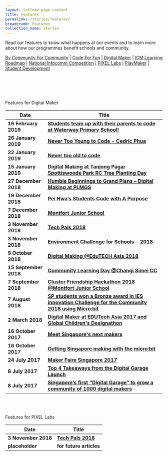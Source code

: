 ```yaml
---
layout: leftnav-page-content
title: Features
permalink: /stories/features/
breadcrumb: Features
collection_name: stories
---
```


Read our features to know what happens at our events and to learn more about how our programmes benefit schools and community.

[By Community For Community](#bycommunityforcommunity) | [Code For Fun](#codeforfun) | [Digital Maker](#digitalmaker) | [ICM Learning Roadmap](#icmroadmap) | [National Infocomm Competition](#nic) | [PIXEL Labs](#pixellabs) | [PlayMaker](#playmaker) | [Student Development](#studentdevelopment)


<a name="bycommunityforcommunity"></a><br>
<a name="codeforfun"></a><br>

<a name="digitalmaker"></a><br>

Features for Digital Maker<br>

| Date | Title |
|--|--|
| **16 February 2019** | **[Students team up with their parents to code at Waterway Primary School!](/students-team-up-with-their-parents-to-code-at-waterway-primary-school/)** |
| **26 January 2019** | **[Never Too Young to Code - Cedric Phua](/never-too-young-to-code-cedric-phua/)** |
| **22 January 2019** | **[Never too old to code](/never-too-old-to-code/)** |
| **15 January 2019** | **[Digital Making at Tanjong Pagar Spottiswoode Park RC Tree Planting Day](/digital-making-at-tanjong-pagar-spottiswoode-park-rc-tree-planting-day/)** |
| **27 December 2018** | **[Humble Beginnings to Grand Plans – Digital Making at PLMGS](/humble-beginnings-to-grand-plans–digital-making-at-plmgs/)** |
| **19 December 2018** | **[Pei Hwa’s Students Code with A Purpose](/pei-hwa-students-code-with-a-purpose/)** |
| **7 December 2018** | **[Montfort Junior School](/montfort-junior-school/)** |
| **3 November 2018** | **[Tech Pals 2018](/tech-pals-2018/)** |
| **3 November 2018** | **[Environment Challenge for Schools - 2018](/environment-challenge-for-schools-2018/)** |
| **9 October 2018** | **[Digital Making @EduTECH Asia 2018](/edutech-asia-2018/)** |
| **15 September 2018** | **[Community Learning Day @Changi Simei CC](/community-learning-day-at-changi-simei-cc/)** |
| **7 September 2018** | **[Cluster Friendship Hackathon 2018 @Montfort Junior School](/cluster-friendship-hackathon-2018-at-montfort-junior-school/)** |
| **7 August 2018** | **[SP students won a Bronze award in IES innovation Challenge for the Community 2018 using Micro:bit](/sp-students-won-a-bronze-award-in-ies-innovation-challenge-for-the-community-2018/)** |
| **2 March 2018** | **[Digital Maker at EDUTech Asia 2017 and Global Children's Designathon](/digital-maker-at-edutech-asia-2017-and-global-childrens-designathon/)** |
| **16 October 2017** | **[Meet Singapore's next makers](/meet-singapores-next-makers/)** |
| **16 October 2017** | **[Getting Singapore making with the micro:bit](/getting-singapore-making-with-the-microbit/)** |
| **24 July 2017** | **[Maker Faire Singapore 2017](/maker-faire-singapore-2017/)** |
| **8 July 2017** | **[Top 4 Takeaways from the Digital Garage Launch](/top-4-takeaways-from-the-digital-garage-launch/)** |
| **8 July 2017** | **[Singapore’s first “Digital Garage” to grow a community of 1000 digital makers](/singapores-first-digital-garage-to-grow-a-community-of-1000-digital-makers/)** |


<a name="icmroadmap"></a><br>
<a name="nic"></a><br>
<a name="pixellabs"></a><br>
Features for PIXEL Labs<br>

| Date | Title |
|--|--|
| **3 November 2018** | **[Tech Pals 2018](/tech-pals-2018/)** |
| **placeholder** | **for future articles** |
<a name="playmaker"></a><br>
<a name="studentdevelopment"></a><br>

